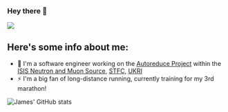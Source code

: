 ### Hey there 👋

![](https://komarev.com/ghpvc/?username=james0209)

## Here's some info about me:

- 🔭 I'm a software engineer working on the [Autoreduce Project](https://github.com/autoreduction) within the [ISIS Neutron and Muon Source](https://www.isis.stfc.ac.uk/Pages/home.aspx), [STFC](https://stfc.ukri.org/), [UKRI](https://www.ukri.org/)
- ⚡ I'm a big fan of long-distance running, currently training for my 3rd marathon!

![James' GitHub stats](https://github-readme-stats.vercel.app/api?username=james0209&count_private=true&include_all_commits&hide=stars&show_icons=true&theme=dracula)
